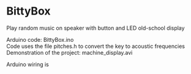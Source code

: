 # BittyBox
Play random music on speaker with button and LED old-school display

Arduino code: BittyBox.ino  
Code uses the file pitches.h to convert the key to acoustic frequencies  
Demonstration of the project: machine_display.avi

Arduino wiring is
